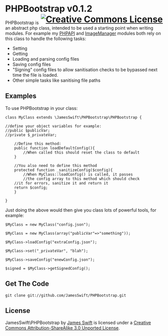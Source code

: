 <h1>
PHPBootstrap v0.1.2
<a rel="license" href="http://creativecommons.org/licenses/by-sa/3.0/deed.en_US" style="float:right;"><img alt="Creative Commons License" style="border-width:0" src="http://i.creativecommons.org/l/by-sa/3.0/88x31.png" /></a>
</h1>

PHPBootstrap is an abstract php class, intended to be used a starting point when writing modules. 
For example my <a href="https://github.com/JamesSwift/PHPAPI">PHPAPI</a> and 
<a href="https://github.com/JamesSwift/ImageManager">ImageManager</a> modules both rely on this class 
to handle the following tasks:

- Setting
- Getting
- Loading and parsing config  files
- Saving config files
- "Signing" config files to allow sanitisation checks to be bypassed next time the file is loaded.
- Other simple tasks like sanitising file paths

## Examples

To use PHPBootstrap in your class:

    class MyClass extends \JamesSwift\PHPBootstrap\PHPBootstrap {
    
	//define your object variables for example:
	//public $publicVar;
	//private $_privateVar;
    
    	//Define this method:
    	public function loadDefaultConfig(){
    		//When called this should reset the class to default
    	}
    
    	//You also need to define this method
    	protected function _sanitizeConfig($config){
    		//When MyClass::loadConfig() is called, it passes
    		//the config array to this method which should check
		//it for errors, sanitize it and return it
		return $config;
    	}
    
    }


Just doing the above would then give you class lots of powerful tools, for example:

    $MyClass = new MyClass("config.json");

    $MyClass = new MyClass(array("publicVar"=>"something"));

    $MyClass->loadConfig("extraConfig.json");

    $MyClass->set("_privateVar", "blah");

    $MyClass->saveConfig("enewConfig.json");

    $signed = $MyClass->getSignedConfig();


## Get The Code

    git clone git://github.com/JamesSwift/PHPBootstrap.git


## License

<span xmlns:dct="http://purl.org/dc/terms/" property="dct:title">JamesSwift\PHPBootstrap</span> by 
<a xmlns:cc="http://creativecommons.org/ns#" href="https://github.com/JamesSwift/PHPBootstrap" property="cc:attributionName" rel="cc:attributionURL">James Swift</a>
 is licensed under a <a rel="license" href="http://creativecommons.org/licenses/by-sa/3.0/deed.en_US">Creative Commons Attribution-ShareAlike 3.0 Unported License</a>.
